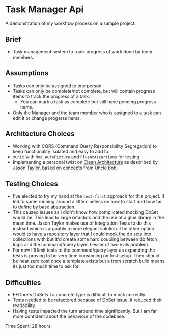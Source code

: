 # Task Manager Api

A demonstration of my workflow process on a sample project.

## Brief

- Task management system to track progress of work done by team members.

## Assumptions

- Tasks can only be assigned to one person.
- Tasks can only be complete/not complete, but will contain progress items to track the progress of a task.
  - You can mark a task as complete but still have pending progress items.
- Only the Manager and the team member who is assigned to a task can edit it or change progerss items.

## Architecture Choices

- Working with CQRS (Command Query Responsibility Segregation) to keep functionality isolated and easy to add to.
- `xUnit` with `Moq`, `AutoFixture` and `FluentAssertions` for testing.
- Implementing a personal twist on [Clean Architecture](https://jasontaylor.dev/clean-architecture-getting-started/) as described by [Jason Taylor](https://github.com/jasontaylordev), based on concepts from [Uncle Bob](https://blog.cleancoder.com/uncle-bob/2012/08/13/the-clean-architecture.html).

## Testing Choices

- I've elected to try my hand at the `test-first` approach for this project. It led to some running around a little clueless on how to start and how far to define by base abstraction.
- This caused issues as I didn't know how complicated mocking DbSet would be. This lead to large refactors and the use of a glue library in the mean time. Jason Taylor makes use of Integration Tests to do this instead which is arguably a more elegant solution. The other option would to have a repository layer that I could mock the db sets into collections with but it'd create some hard coupling between db fetch logic and the command/query layer. Lesser of two evils problem.
- For now I'll limit tests to the command/query layer as expanding the tests is proving to be very time consuming on first setup. They should be near zero cost once a template exists but a from scratch build means its just too much time to ask for.

## Difficulties

- EFCore's DbSet&lt;T&gt; concrete type is difficult to mock correctly.
- Tests needed to be refactored because of DbSet issue, it reduced their readability.
- Having tests impacted the turn around time significantly. But I am far more confident about the behaviour of the codebase.

Time Spent: 28 hours.
